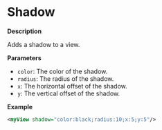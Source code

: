 # Shadow

**Description**

Adds a shadow to a view.

**Parameters**

- `color`: The color of the shadow.
- `radius`: The radius of the shadow.
- `x`: The horizontal offset of the shadow.
- `y`: The vertical offset of the shadow.

**Example**

```xml
<myView shadow="color:black;radius:10;x:5;y:5"/>
```
